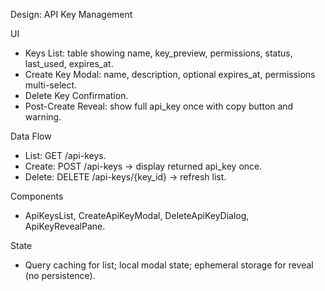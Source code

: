 Design: API Key Management

UI
- Keys List: table showing name, key_preview, permissions, status, last_used, expires_at.
- Create Key Modal: name, description, optional expires_at, permissions multi-select.
- Delete Key Confirmation.
- Post-Create Reveal: show full api_key once with copy button and warning.

Data Flow
- List: GET /api-keys.
- Create: POST /api-keys → display returned api_key once.
- Delete: DELETE /api-keys/{key_id} → refresh list.

Components
- ApiKeysList, CreateApiKeyModal, DeleteApiKeyDialog, ApiKeyRevealPane.

State
- Query caching for list; local modal state; ephemeral storage for reveal (no persistence).